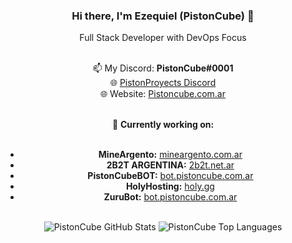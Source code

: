 <div align="center">

### Hi there, I'm Ezequiel (PistonCube) 👋
Full Stack Developer with DevOps Focus<br /><br/>
  
📫 My Discord: **PistonCube#0001**<br />
🌐 [PistonProyects Discord](https://discord.gg/eKeeZPq6SJ)<br />
🌐 Website: [Pistoncube.com.ar](https://www.pistoncube.com.ar/)<br /><br />

🔭 **Currently working on:**<br /><br />
- **MineArgento:** [mineargento.com.ar](https://www.mineargento.com.ar/)
- **2B2T ARGENTINA:** [2b2t.net.ar](https://www.2b2t.net.ar/)
- **PistonCubeBOT:** [bot.pistoncube.com.ar](https://bot.pistoncube.com.ar/)
- **HolyHosting:** [holy.gg](https://holyhost.ing/2b2t)
- **ZuruBot:** [bot.pistoncube.com.ar](https://bot.pistoncube.com.ar/)<br /><br />

<img src="https://github-readme-stats.vercel.app/api?username=PistonCube&show_icons=true&text_color=00ff00&icon_color=008000&theme=dark" alt="PistonCube GitHub Stats">
<img src="https://github-readme-stats.vercel.app/api/top-langs/?username=PistonCube&layout=compact&text_color=00ff00&icon_color=008000&theme=dark" alt="PistonCube Top Languages">

</div>
